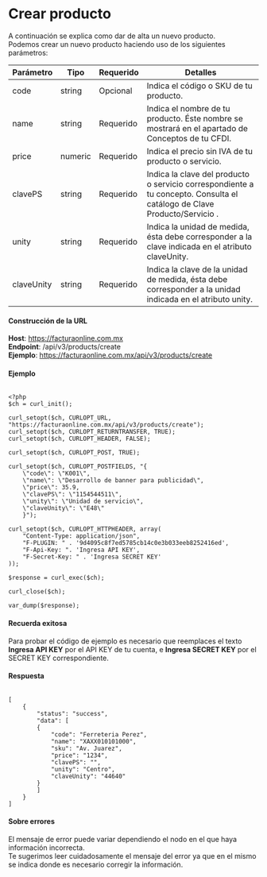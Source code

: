 # Crear producto

A continuación se explica como dar de alta un nuevo producto.  
Podemos crear un nuevo producto haciendo uso de los siguientes parámetros:

<table>
    <thead>
        <tr>
            <th>Parámetro</th>
            <th>Tipo</th>
            <th>Requerido</th>
            <th>Detalles</th>
        </tr>
    <thead>
    <tbody>
        <tr>
            <td>code</td>
            <td>string</td>
            <td>Opcional</td>
            <td>Indica el código o SKU de tu producto.</td>
        </tr>
        <tr>
            <td>name</td>
            <td>string</td>
            <td>Requerido</td>
            <td>Indica el nombre de tu producto.
            Éste nombre se mostrará en el apartado de Conceptos de tu CFDI.</td>
        </tr>
        <tr>
            <td>price</td>
            <td>numeric</td>
            <td>Requerido</td>
            <td>Indica el precio sin IVA de tu producto o servicio.</td>
        </tr>
        <tr>
            <td>clavePS</td>
            <td>string</td>
            <td>Requerido</td>
            <td>Indica la clave del producto o servicio correspondiente a tu concepto.
            Consulta el catálogo de Clave Producto/Servicio .</td>
        </tr>
        <tr>
            <td>unity</td>
            <td>string</td>
            <td>Requerido</td>
            <td>Indica la unidad de medida, ésta debe corresponder a la clave indicada en el atributo claveUnity.</td>
        </tr>
        <tr>
            <td>claveUnity</td>
            <td>string</td>
            <td>Requerido</td>
            <td>Indica la clave de la unidad de medida, ésta debe corresponder a la unidad indicada en el atributo unity.</td>
        </tr>
    </tbody>
</table>


#### Construcción de la URL

**Host**: https://facturaonline.com.mx  
**Endpoint**:  /api/v3/products/create  
**Ejemplo**:  https://facturaonline.com.mx/api/v3/products/create  


#### Ejemplo

```

<?php
$ch = curl_init();

curl_setopt($ch, CURLOPT_URL, "https://facturaonline.com.mx/api/v3/products/create");
curl_setopt($ch, CURLOPT_RETURNTRANSFER, TRUE);
curl_setopt($ch, CURLOPT_HEADER, FALSE);

curl_setopt($ch, CURLOPT_POST, TRUE);

curl_setopt($ch, CURLOPT_POSTFIELDS, "{
    \"code\": \"K001\",
    \"name\": \"Desarrollo de banner para publicidad\",
    \"price\": 35.9,
    \"clavePS\": \"1154544511\",
    \"unity\": \"Unidad de servicio\",
    \"claveUnity\": \"E48\"
    }");

curl_setopt($ch, CURLOPT_HTTPHEADER, array(
    "Content-Type: application/json",
    "F-PLUGIN: " . '9d4095c8f7ed5785cb14c0e3b033eeb8252416ed',
    "F-Api-Key: ". 'Ingresa API KEY',
    "F-Secret-Key: " . 'Ingresa SECRET KEY'
));

$response = curl_exec($ch);

curl_close($ch);

var_dump($response);

```


#### Recuerda exitosa

Para probar el código de ejemplo es necesario que reemplaces el texto  **Ingresa API KEY**  por el API KEY de tu cuenta, e **Ingresa SECRET KEY**  por el SECRET KEY correspondiente.


#### Respuesta

```

[
    {
        "status": "success",
        "data": [
        {
            "code": "Ferreteria Perez",
            "name": "XAXX010101000",
            "sku": "Av. Juarez",
            "price": "1234",
            "clavePS": "",
            "unity": "Centro",
            "claveUnity": "44640"
        }
        ]
    }
]

```


#### Sobre errores

El mensaje de error puede variar dependiendo el nodo en el que haya información incorrecta.  
Te sugerimos leer cuidadosamente el mensaje del error ya que en el mismo se indica donde es necesario corregir la información.
